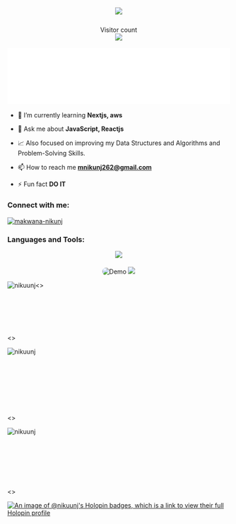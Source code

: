 <h1 align="center">
  <a href="https://git.io/typing-svg">
    <img src="https://readme-typing-svg.herokuapp.com/?lines=Hello,+There!+👋;This+is+Nikunj....;Nice+to+meet+you!&center=true&size=30">
  </a>
</h1> 

<p align="center"> 
  Visitor count<br>
  <img src="https://profile-counter.glitch.me/Nikuunj/count.svg" />
</p>

![developer](developer.svg)

- 🌱 I’m currently learning **Nextjs, aws**

- 💬 Ask me about **JavaScript, Reactjs**
  
- 📈 Also focused on improving my Data Structures and Algorithms and Problem-Solving Skills.

- 📫 How to reach me **mnikunj262@gmail.com**

- ⚡ Fun fact **DO IT**

<h3 align="left">Connect with me:</h3>
<p align="left">
  <a href="https://linkedin.com/in/makwana-nikunj" target="blank">
    <img align="center" src="https://imgs.search.brave.com/uGDtHsxME6trYi3Pg1IQoYBs0ZNStLg4fOwcz9gYrwo/rs:fit:860:0:0/g:ce/aHR0cHM6Ly91cGxv/YWQud2lraW1lZGlh/Lm9yZy93aWtpcGVk/aWEvY29tbW9ucy9j/L2NhL0xpbmtlZElu/X2xvZ29faW5pdGlh/bHMucG5n" alt="makwana-nikunj" width="45" />
  </a>
</p>

<h3 align="left">Languages and Tools:</h3>
<p align="left">
  <div align="center">
    <img src="https://skillicons.dev/icons?i=java,javascript,nodejs,express,react,bootstrap,html,css,vscode,github,tailwind,git" />
    <br>
    <br>
    <img src="https://cdn.dribbble.com/users/71107/screenshots/2648189/media/e2e593ebfc6ae6d01921e4b3e2482586.gif" width="64" alt="Demo" style="border-radius: 8px;">
    <img src="https://skillicons.dev/icons?i=vite,npm,postman,mongodb,firebase,mysql,jquery" /><br>
  </div>
</p>
<>

  <img align="left" src="https://github-readme-stats.vercel.app/api/top-langs?username=nikuunj&show_icons=true&locale=en&layout=compact" alt="nikuunj" />

<br>
<br><br><br><br><br><br><>
<p>&nbsp;<img align="left" src="https://github-readme-stats.vercel.app/api?username=nikuunj&show_icons=true&locale=en" alt="nikuunj" /></p>
<br><br><br><br><br><br><br><>

<p><img align="left" src="https://github-readme-streak-stats.herokuapp.com/?user=nikuunj&" alt="nikuunj" /></p>
<br><br><br><br><br><br><br><br><>
  
[![An image of @nikuunj's Holopin badges, which is a link to view their full Holopin profile](https://holopin.me/nikuunj)](https://holopin.io/@nikuunj)
